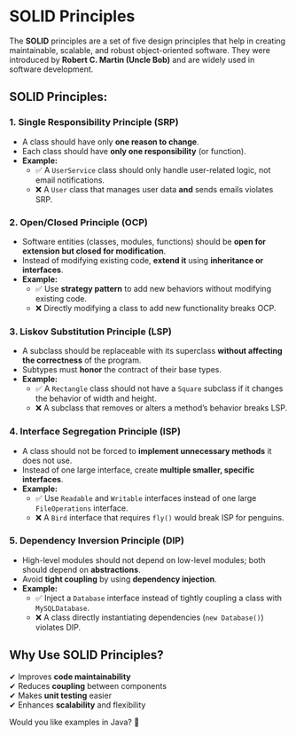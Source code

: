 # SOLID Principles

The **SOLID** principles are a set of five design principles that help in creating maintainable, scalable, and robust object-oriented software. They were introduced by **Robert C. Martin (Uncle Bob)** and are widely used in software development.

## **SOLID Principles:**

### **1. Single Responsibility Principle (SRP)**
- A class should have only **one reason to change**.
- Each class should have **only one responsibility** (or function).
- **Example:**
  - ✅ A `UserService` class should only handle user-related logic, not email notifications.
  - ❌ A `User` class that manages user data **and** sends emails violates SRP.

### **2. Open/Closed Principle (OCP)**
- Software entities (classes, modules, functions) should be **open for extension but closed for modification**.
- Instead of modifying existing code, **extend it** using **inheritance or interfaces**.
- **Example:**
  - ✅ Use **strategy pattern** to add new behaviors without modifying existing code.
  - ❌ Directly modifying a class to add new functionality breaks OCP.

### **3. Liskov Substitution Principle (LSP)**
- A subclass should be replaceable with its superclass **without affecting the correctness** of the program.
- Subtypes must **honor** the contract of their base types.
- **Example:**
  - ✅ A `Rectangle` class should not have a `Square` subclass if it changes the behavior of width and height.
  - ❌ A subclass that removes or alters a method’s behavior breaks LSP.

### **4. Interface Segregation Principle (ISP)**
- A class should not be forced to **implement unnecessary methods** it does not use.
- Instead of one large interface, create **multiple smaller, specific interfaces**.
- **Example:**
  - ✅ Use `Readable` and `Writable` interfaces instead of one large `FileOperations` interface.
  - ❌ A `Bird` interface that requires `fly()` would break ISP for penguins.

### **5. Dependency Inversion Principle (DIP)**
- High-level modules should not depend on low-level modules; both should depend on **abstractions**.
- Avoid **tight coupling** by using **dependency injection**.
- **Example:**
  - ✅ Inject a `Database` interface instead of tightly coupling a class with `MySQLDatabase`.
  - ❌ A class directly instantiating dependencies (`new Database()`) violates DIP.

## **Why Use SOLID Principles?**
✔ Improves **code maintainability**  
✔ Reduces **coupling** between components  
✔ Makes **unit testing** easier  
✔ Enhances **scalability** and flexibility  

Would you like examples in Java? 🚀